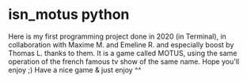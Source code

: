 # isn_motus python
Here is my first programming project done in 2020 (in Terminal), in collaboration with Maxime M. and Emeline R. and especially boost by Thomas L. thanks to them. 
It is a game called MOTUS, using the same operation of the french famous tv show of the same name. Hope you'll enjoy ;)
Have a nice game & just enjoy ^^